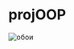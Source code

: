 # projOOP

![обои](https://user-images.githubusercontent.com/87608740/158967455-70365c6a-2b55-424d-8639-36393531b53e.png)
